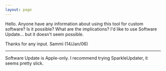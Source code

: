 ```yaml
---
layout: page
---
```


Hello. Anyone have any information about using this tool for custom software? Is it possible? What are the implications? I'd like to use Software Update... but it doesn't seem possible.

Thanks for any input. Sammi (14/Jan/06)

----

Software Update is Apple-only. I recommend trying SparkleUpdater, it seems pretty slick.
